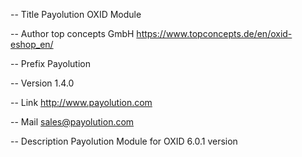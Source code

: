 -- Title
Payolution OXID Module


-- Author
top concepts GmbH
https://www.topconcepts.de/en/oxid-eshop_en/


-- Prefix
Payolution


-- Version
1.4.0


-- Link
http://www.payolution.com


-- Mail
sales@payolution.com


-- Description
Payolution Module for OXID 6.0.1 version

